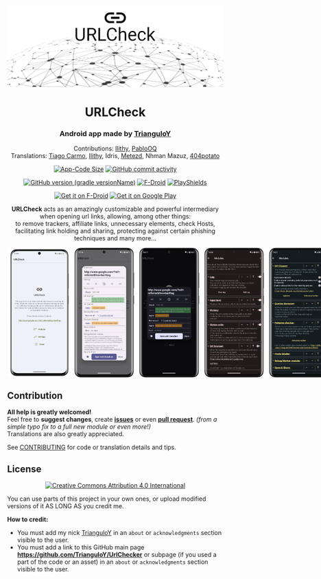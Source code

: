 <!-- ---------- Header ---------- -->
<div align="center">

<img src="./docs/featured.png">
<!-- Original background with CC0 from https://www.maxpixel.net/Digital-Network-Internet-Communication-Connections-3537400 -->

# URLCheck
### Android app made by [TrianguloY](https://github.com/TrianguloY)
Contributions: [Ilithy](https://github.com/Ilithy), [PabloOQ](https://github.com/PabloOQ) \
Translations: [Tiago Carmo](https://github.com/ReduxFlakes), [Ilithy](https://github.com/Ilithy), Idris, [Metezd](https://github.com/metezd), Nhman Mazuz, [404potato](https://github.com/404potato)

</div>

<!-- ---------- Badges ---------- -->
<div align="center">

[![App-Code Size](https://img.shields.io/github/languages/code-size/trianguloy/urlchecker.svg)](https://api.github.com/repos/TrianguloY/UrlChecker)
[![GitHub commit activity](https://img.shields.io/github/commit-activity/m/TrianguloY/UrlChecker)](https://github.com/TrianguloY/UrlChecker/pulse/monthly)

[![GitHub version (gradle versionName)](https://img.shields.io/badge/dynamic/json?label=Latest%20version&color=white&query=version&url=https%3A%2F%2Fgithub.com%2FTrianguloY%2FUrlChecker%2Freleases%2Fdownload%2Flatest%2Fshields.json)](https://github.com/TrianguloY/UrlChecker/blob/master/app/build.gradle)
[![F-Droid](https://img.shields.io/f-droid/v/com.trianguloy.urlchecker?label=F-Droid%20version)](https://gitlab.com/fdroid/fdroiddata/-/blob/master/metadata/com.trianguloy.urlchecker.yml)
[![PlayShields](https://img.shields.io/endpoint?color=green&url=https%3A%2F%2Fplay.cuzi.workers.dev%2Fplay%3Fi%3Dcom.trianguloy.urlchecker%26l%3DPlay%2520Store%2520version%26m%3Dv%24version)](https://play.google.com/store/apps/details?id=com.trianguloy.urlchecker)

</div>

<!-- ---------- Download ---------- -->
<div align="center">

[<img src="https://fdroid.gitlab.io/artwork/badge/get-it-on.png"
alt="Get it on F-Droid"
height="80">](https://f-droid.org/packages/com.trianguloy.urlchecker)
[<img src="https://play.google.com/intl/en_us/badges/images/generic/en-play-badge.png"
alt="Get it on Google Play"
height="80">](https://play.google.com/store/apps/details?id=com.trianguloy.urlchecker) 
</div>
<!-- <details><summary><h4>links</h4></summary>

  - Google Play: https://play.google.com/store/apps/details?id=com.trianguloy.urlchecker  
  - FDroid: https://f-droid.org/packages/com.trianguloy.urlchecker/
</details> -->

<!-- ---------- Description ---------- -->
<div align="center">

**URLCheck** acts as an amazingly customizable and powerful
intermediary when opening url links, allowing, among other things:  
to remove trackers, affiliate links, unnecessary elements, check Hosts,  
facilitating link holding and sharing, protecting against certain phishing techniques and many more...

</div>

<!-- ---------- Screenshots ---------- -->
<p align="center">

<div style="display: flex;">
  <img src="app/src/main/play/listings/en-US/graphics/phone-screenshots/1-title.png" width=30%>
  <img src="app/src/main/play/listings/en-US/graphics/phone-screenshots/2-dialog.png" width=30%>
  <img src="app/src/main/play/listings/en-US/graphics/phone-screenshots/3-dialog.png" width=30%>
  <img src="app/src/main/play/listings/en-US/graphics/phone-screenshots/4-modules.png" width=30%>
  <img src="app/src/main/play/listings/en-US/graphics/phone-screenshots/5-modules.png" width=30%>
  <img src="app/src/main/play/listings/en-US/graphics/phone-screenshots/6-modules.png" width=30%>
</div>

</p>

<!-- ---------- Contribution ---------- -->
## Contribution

**All help is greatly welcomed!**  
Feel free to **suggest changes**, create [**issues**](https://github.com/TrianguloY/UrlChecker/issues/new) or even [**pull request**](https://help.github.com/articles/about-pull-requests/). _(from a simple typo fix to a full new module or even more!)_  
Translations are also greatly appreciated.

See [CONTRIBUTING](docs/CONTRIBUTING.md) for code or translation details and tips.

<!-- ---------- License ---------- -->

## License

<div align="center">

[<img src="https://mirrors.creativecommons.org/presskit/buttons/88x31/png/by.png"
alt="Creative Commons Attribution 4.0 International"
height="40">](http://creativecommons.org/licenses/by/4.0/)

</div>

You can use parts of this project in your own ones, or upload modified versions of it AS LONG AS you credit me.

**How to credit:**

- You must add my nick [TrianguloY](https://github.com/TrianguloY/) in an `about` or `acknowledgments` section visible to the user.
- You must add a link to this GitHub main page **https://github.com/TrianguloY/UrlChecker** or subpage (if you used a part of the code or an asset) in an `about` or `acknowledgments` section visible to the user.
